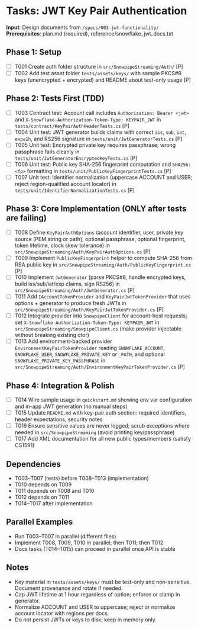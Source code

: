 # Tasks: JWT Key Pair Authentication

**Input**: Design documents from `/specs/003-jwt-functionality/`
**Prerequisites**: plan.md (required), reference/snowflake_jwt_docs.txt

## Phase 1: Setup
- [ ] T001 Create auth folder structure in `src/SnowpipeStreaming/Auth/` [P]
- [ ] T002 Add test asset folder `tests/assets/keys/` with sample PKCS#8 keys (unencrypted + encrypted) and README about test-only usage [P]

## Phase 2: Tests First (TDD)
- [ ] T003 Contract test: Account call includes `Authorization: Bearer <jwt>` and `X-Snowflake-Authorization-Token-Type: KEYPAIR_JWT` in `tests/contract/KeyPairAuthHeaderTests.cs` [P]
- [ ] T004 Unit test: JWT generator builds claims with correct `iss`, `sub`, `iat`, `exp≤1h`, and RS256 signature in `tests/unit/JwtGeneratorTests.cs` [P]
- [ ] T005 Unit test: Encrypted private key requires passphrase; wrong passphrase fails cleanly in `tests/unit/JwtGeneratorEncryptedKeyTests.cs` [P]
- [ ] T006 Unit test: Public key SHA-256 fingerprint computation and `SHA256:<fp>` formatting in `tests/unit/PublicKeyFingerprintTests.cs` [P]
- [ ] T007 Unit test: Identifier normalization (uppercase ACCOUNT and USER; reject region-qualified account locator) in `tests/unit/IdentifierNormalizationTests.cs` [P]

## Phase 3: Core Implementation (ONLY after tests are failing)
- [ ] T008 Define `KeyPairAuthOptions` (account identifier, user, private key source (PEM string or path), optional passphrase, optional fingerprint, token lifetime, clock skew tolerance) in `src/SnowpipeStreaming/Auth/KeyPairAuthOptions.cs` [P]
- [ ] T009 Implement `PublicKeyFingerprint` helper to compute SHA-256 from RSA public key in `src/SnowpipeStreaming/Auth/PublicKeyFingerprint.cs` [P]
- [ ] T010 Implement `JwtGenerator` (parse PKCS#8, handle encrypted keys, build iss/sub/iat/exp claims, sign RS256) in `src/SnowpipeStreaming/Auth/JwtGenerator.cs` [P]
- [ ] T011 Add `IAccountTokenProvider` and `KeyPairJwtTokenProvider` that uses options + generator to produce fresh JWTs in `src/SnowpipeStreaming/Auth/KeyPairJwtTokenProvider.cs` [P]
- [ ] T012 Integrate provider into `SnowpipeClient` for account-host requests; set `X-Snowflake-Authorization-Token-Type: KEYPAIR_JWT` in `src/SnowpipeStreaming/SnowpipeClient.cs` (make provider injectable without breaking existing ctor) 
- [ ] T013 Add environment-backed provider `EnvironmentKeyPairTokenProvider` reading `SNOWFLAKE_ACCOUNT`, `SNOWFLAKE_USER`, `SNOWFLAKE_PRIVATE_KEY` or `_PATH`, and optional `SNOWFLAKE_PRIVATE_KEY_PASSPHRASE` in `src/SnowpipeStreaming/Auth/EnvironmentKeyPairTokenProvider.cs` [P]

## Phase 4: Integration & Polish
- [ ] T014 Wire sample usage in `quickstart.md` showing env var configuration and in-app JWT generation (no manual steps)
- [ ] T015 Update `README.md` with key-pair auth section: required identifiers, header expectations, security notes
- [ ] T016 Ensure sensitive values are never logged; scrub exceptions where needed in `src/SnowpipeStreaming` (avoid printing key/passphrase)
- [ ] T017 Add XML documentation for all new public types/members (satisfy CS1591)

## Dependencies
- T003–T007 (tests) before T008–T013 (implementation)
- T010 depends on T009
- T011 depends on T008 and T010
- T012 depends on T011
- T014–T017 after implementation

## Parallel Examples
- Run T003–T007 in parallel (different files)
- Implement T008, T009, T010 in parallel; then T011; then T012
- Docs tasks (T014–T015) can proceed in parallel once API is stable

## Notes
- Key material in `tests/assets/keys/` must be test-only and non-sensitive. Document provenance and rotate if needed.
- Cap JWT lifetime at 1 hour regardless of option; enforce or clamp in generator.
- Normalize ACCOUNT and USER to uppercase; reject or normalize account locator with regions per docs.
- Do not persist JWTs or keys to disk; keep in memory only.
